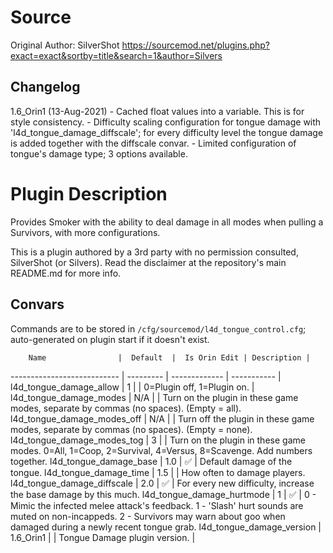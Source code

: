# Source
Original Author: SilverShot
https://sourcemod.net/plugins.php?exact=exact&sortby=title&search=1&author=Silvers
## Changelog
1.6_Orin1 (13-Aug-2021)
	- Cached float values into a variable. This is for style consistency.
	- Difficulty scaling configuration for tongue damage with 'l4d_tongue_damage_diffscale'; for every difficulty level the tongue damage is added together with the diffscale convar.
	- Limited configuration of tongue's damage type; 3 options available.

# Plugin Description
Provides Smoker with the ability to deal damage in all modes when pulling a Survivors, with more configurations.

This is a plugin authored by a 3rd party with no permission consulted, SilverShot (or Silvers). Read the disclaimer at the repository's main README.md for more info.

## Convars
Commands are to be stored in `/cfg/sourcemod/l4d_tongue_control.cfg`; auto-generated on plugin start if it doesn't exist.

        Name           		|  Default	|  Is Orin Edit | Description |
--------------------------- | --------- | ------------- | ----------- |
l4d_tongue_damage_allow		|	  1		|				| 0=Plugin off, 1=Plugin on. |
l4d_tongue_damage_modes		|	 N/A	|				| Turn on the plugin in these game modes, separate by commas (no spaces). (Empty = all).
l4d_tongue_damage_modes_off |	 N/A	|				| Turn off the plugin in these game modes, separate by commas (no spaces). (Empty = none).
l4d_tongue_damage_modes_tog |	  3		|				| Turn on the plugin in these game modes. 0=All, 1=Coop, 2=Survival, 4=Versus, 8=Scavenge. Add numbers together.
l4d_tongue_damage_base		|	 1.0	|		✅		| Default damage of the tongue.
l4d_tongue_damage_time		|	 1.5	|				| How often to damage players.
l4d_tongue_damage_diffscale	|	 2.0	|		✅		| For every new difficulty, increase the base damage by this much.
l4d_tongue_damage_hurtmode	|	  1		|		✅		| 0 - Mimic the infected melee attack's feedback. 1 - 'Slash' hurt sounds are muted on non-incappeds. 2 - Survivors may warn about goo when damaged during a newly recent tongue grab.
l4d_tongue_damage_version	| 1.6_Orin1	|				| Tongue Damage plugin version. |
